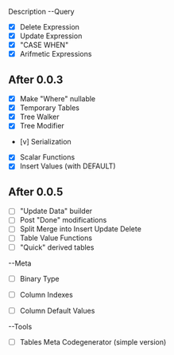 ﻿Description
--Query
- [x] Delete Expression
- [x] Update Expression
- [x] "CASE WHEN"
- [x] Arifmetic Expressions
## After 0.0.3
- [x] Make "Where" nullable
- [x] Temporary Tables
- [x] Tree Walker
- [x] Tree Modifier
- [v] Serialization
- [x] Scalar Functions
- [x] Insert Values (with DEFAULT)
## After 0.0.5
- [ ] "Update Data" builder
- [ ] Post "Done" modifications
- [ ] Split Merge into Insert Update Delete
- [ ] Table Value Functions
- [ ] "Quick" derived tables

--Meta
- [ ] Binary Type
- [ ] Column Indexes 
- [ ] Column Default Values


--Tools
- [ ] Tables Meta Codegenerator (simple version)
